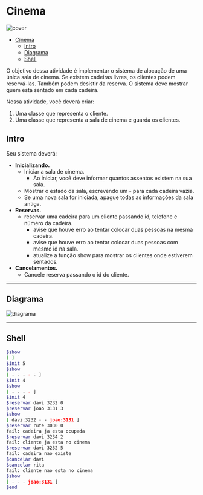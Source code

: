 # Cinema

![cover](https://github.com/qxcodepoo/arcade/raw/master/base/010/cover.jpg)

[](toc)

- [Cinema](#cinema)
  - [Intro](#intro)
  - [Diagrama](#diagrama)
  - [Shell](#shell)

O objetivo dessa atividade é implementar o sistema de alocação de uma única sala de cinema. Se existem cadeiras livres, os clientes podem reservá-las. Também podem desistir da reserva. O sistema deve mostrar quem está sentado em cada cadeira.

Nessa atividade, você deverá criar:

1. Uma classe que representa o cliente.
2. Uma classe que representa a sala de cinema e guarda os clientes.

## Intro

Seu sistema deverá:

- **Inicializando.**
  - Iniciar a sala de cinema.
    - Ao iniciar, você deve informar quantos assentos existem na sua sala.
  - Mostrar o estado da sala, escrevendo um - para cada cadeira vazia.
  - Se uma nova sala for iniciada, apague todas as informações da sala antiga.
- **Reservas.**
  - reservar uma cadeira para um cliente passando id, telefone e número da cadeira.
    - avise que houve erro ao tentar colocar duas pessoas na mesma cadeira.
    - avise que houve erro ao tentar colocar duas pessoas com mesmo id na sala.
    - atualize a função show para mostrar os clientes onde estiverem sentados.
- **Cancelamentos.**
  - Cancele reserva passando o id do cliente.

***

## Diagrama


![diagrama](https://github.com/qxcodepoo/arcade/raw/master/base/010/diagrama.png)


***

## Shell

```bash
$show
[ ]
$init 5
$show
[ - - - - - ]
$init 4
$show
[ - - - - ]
$init 4
$reservar davi 3232 0
$reservar joao 3131 3
$show
[ davi:3232 - - joao:3131 ]
$reservar rute 3030 0
fail: cadeira ja esta ocupada
$reservar davi 3234 2
fail: cliente ja esta no cinema
$reservar davi 3232 5
fail: cadeira nao existe
$cancelar davi
$cancelar rita
fail: cliente nao esta no cinema
$show
[ - - - joao:3131 ]
$end
```

